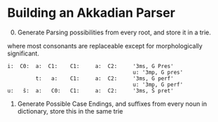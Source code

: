 # Building an Akkadian Parser


0. Generate Parsing possibilities from every root, and store it in a trie. 

where most consonants are replaceable except for morphologically significant. 

```
i:  C0:  a:  C1:    C1:     a:  C2:     '3ms, G Pres'
                                        u: '3mp, G pres'   
         t:   a:    C1:     a:  C2:     '3ms, G perf'
                                        u: '3mp, G perf'
u:   š:  a:   C0:   C1:     a:  C2:     '3ms, Š pret'     
```

1. Generate Possible Case Endings, and suffixes from every noun in dictionary, store this in the same trie


